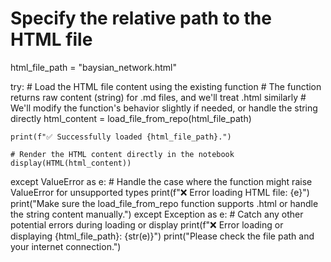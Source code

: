 # Specify the relative path to the HTML file
html_file_path = "baysian_network.html"

try:
    # Load the HTML file content using the existing function
    # The function returns raw content (string) for .md files, and we'll treat .html similarly
    # We'll modify the function's behavior slightly if needed, or handle the string directly
    html_content = load_file_from_repo(html_file_path)

    print(f"✅ Successfully loaded {html_file_path}.")

    # Render the HTML content directly in the notebook
    display(HTML(html_content))

except ValueError as e:
    # Handle the case where the function might raise ValueError for unsupported types
    print(f"❌ Error loading HTML file: {e}")
    print("Make sure the load_file_from_repo function supports .html or handle the string content manually.")
except Exception as e:
    # Catch any other potential errors during loading or display
    print(f"❌ Error loading or displaying {html_file_path}: {str(e)}")
    print("Please check the file path and your internet connection.")
